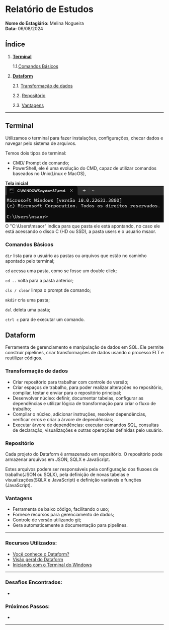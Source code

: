# Relatório de Estudos

**Nome do Estagiário:** Melina Nogueira  
**Data:** 06/08/2024

## **Índice**  
1. **[Terminal](#terminal)**

    1.1.[Comandos Básicos](#comandos-básicos)

2. **[Dataform](#dataform)**

    2.1. [Transformação de dados](#transformação-de-dados)

    2.2. [Repositório](#repositório)

    2.3. [Vantagens](#vantagens)

---

## Terminal
Utilizamos o terminal para fazer instalações, configurações, checar dados e navegar pelo sistema de arquivos.

Temos dois tipos de terminal:
- CMD/ Prompt de comando;
- PowerShell, ele é uma evolução do CMD, capaz de utilizar comandos baseados no Unix(Linux e MacOS),

**Tela inicial**
![Tela inicial](image/terminal.png)
O "C:\Users\msaor" indica para que pasta ele está apontando, no caso ele está acessando o disco C (HD ou SSD), a pasta users e o usuario msaor.

### Comandos Básicos

`dir` lista para o usuário as pastas ou arquivos que estão no caminho apontado pelo terminal;

`cd` acessa uma pasta, como se fosse um double click;

`cd ..` volta para a pasta anterior;

`cls / clear` limpa o prompt de comando;

`mkdir` cria uma pasta;

`del` deleta uma pasta;

`ctrl c` para de executar um comando.

## Dataform
Ferramenta de gerenciamento e manipulação de dados em SQL. 
Ele permite construir pipelines, criar transformações de dados usando o processo ELT e reutilizar códigos.

### Transformação de dados
- Criar repositório para trabalhar com controle de versão;
- Criar espaços de trabalho, para poder realizar alterações no repositório, compilar, testar e enviar para o repositório principal;
- Desenvolver núcleo: definir, documentar tabelas, configurar as dependências e utilizar lógica de transformação para criar o fluxo de trabalho;
- Compilar o núcleo, adicionar instruções, resolver dependências, verificar erros e criar a árvore de dependências;
- Executar árvore de dependências: executar comandos SQL, consultas de declaração, visualizações e outras operações definidas pelo usuário.

### Repositório
Cada projeto do Dataform é armazenado em repositório. O repositório pode armazenar arquivos em JSON, SQLX e JavaScript. 

Estes arquivos podem ser responsáveis pela configuração dos fluxoes de trabalho(JSON ou SQLX), pela definição de novas tabelas e visualizações(SQLX e JavaScript) e definição variáveis e funções (JavaScript).

### Vantagens
- Ferramenta de baixo código, facilitando o uso;
- Fornece recursos para gerenciamento de dados;
- Controle de versão utilizando git;
- Gera automaticamente a documentação para pipelines.

---

### **Recursos Utilizados:**
- [Você conhece o Dataform?](https://www.atrainformatica.com.br/2024/04/01/voce-conhece-o-dataform/)
- [Visão geral do Dataform](https://cloud.google.com/dataform/docs/overview?hl=pt-br)
- [Iniciando com o Terminal do Windows](https://blog.formacao.dev/iniciando-com-o-terminal-do-windows/)

---

### **Desafios Encontrados:**  
- 

### **Próximos Passos:**  
- 
---